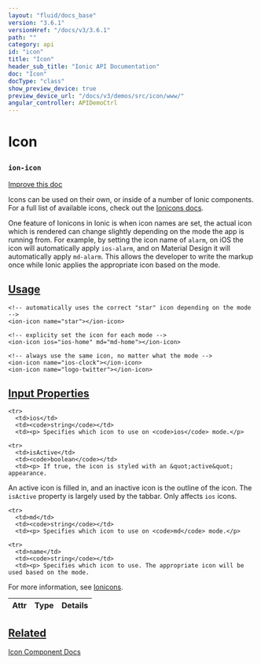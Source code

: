 ```yaml
---
layout: "fluid/docs_base"
version: "3.6.1"
versionHref: "/docs/v3/3.6.1"
path: ""
category: api
id: "icon"
title: "Icon"
header_sub_title: "Ionic API Documentation"
doc: "Icon"
docType: "class"
show_preview_device: true
preview_device_url: "/docs/v3/demos/src/icon/www/"
angular_controller: APIDemoCtrl 
---
```










<h1 class="api-title">
<a class="anchor" name="icon" href="#icon"></a>

Icon
<h3><code>ion-icon</code></h3>






</h1>

<a class="improve-v2-docs" href="http://github.com/ionic-team/ionic/edit/master/src/components/icon/icon.ts#L4">
Improve this doc
</a>






<p>Icons can be used on their own, or inside of a number of Ionic components.
For a full list of available icons, check out the
<a href="../../../../ionicons">Ionicons docs</a>.</p>
<p>One feature of Ionicons in Ionic is when icon names are set, the actual icon
which is rendered can change slightly depending on the mode the app is
running from. For example, by setting the icon name of <code>alarm</code>, on iOS the
icon will automatically apply <code>ios-alarm</code>, and on Material Design it will
automatically apply <code>md-alarm</code>. This allows the developer to write the
markup once while Ionic applies the appropriate icon based on the mode.</p>




<!-- @usage tag -->

<h2><a class="anchor" name="usage" href="#usage">Usage</a></h2>

<pre><code class="lang-html">&lt;!-- automatically uses the correct &quot;star&quot; icon depending on the mode --&gt;
&lt;ion-icon name=&quot;star&quot;&gt;&lt;/ion-icon&gt;

&lt;!-- explicity set the icon for each mode --&gt;
&lt;ion-icon ios=&quot;ios-home&quot; md=&quot;md-home&quot;&gt;&lt;/ion-icon&gt;

&lt;!-- always use the same icon, no matter what the mode --&gt;
&lt;ion-icon name=&quot;ios-clock&quot;&gt;&lt;/ion-icon&gt;
&lt;ion-icon name=&quot;logo-twitter&quot;&gt;&lt;/ion-icon&gt;
</code></pre>




<!-- @property tags -->



<!-- instance methods on the class -->
<!-- input methods on the class -->
<h2><a class="anchor" name="input-properties" href="#input-properties">Input Properties</a></h2>
<table class="table param-table" style="margin:0;">
  <thead>
    <tr>
      <th>Attr</th>
      <th>Type</th>
      <th>Details</th>
    </tr>
  </thead>
  <tbody>
    
    <tr>
      <td>ios</td>
      <td><code>string</code></td>
      <td><p> Specifies which icon to use on <code>ios</code> mode.</p>
</td>
    </tr>
    
    <tr>
      <td>isActive</td>
      <td><code>boolean</code></td>
      <td><p> If true, the icon is styled with an &quot;active&quot; appearance.
An active icon is filled in, and an inactive icon is the outline of the icon.
The <code>isActive</code> property is largely used by the tabbar. Only affects <code>ios</code> icons.</p>
</td>
    </tr>
    
    <tr>
      <td>md</td>
      <td><code>string</code></td>
      <td><p> Specifies which icon to use on <code>md</code> mode.</p>
</td>
    </tr>
    
    <tr>
      <td>name</td>
      <td><code>string</code></td>
      <td><p> Specifies which icon to use. The appropriate icon will be used based on the mode.
For more information, see <a href="/docs/v3/ionicons/">Ionicons</a>.</p>
</td>
    </tr>
    
  </tbody>
</table>




<!-- related link -->

<h2><a class="anchor" name="related" href="#related">Related</a></h2>

<a href="/docs/v3/components#icons">Icon Component Docs</a><!-- end content block -->


<!-- end body block -->

